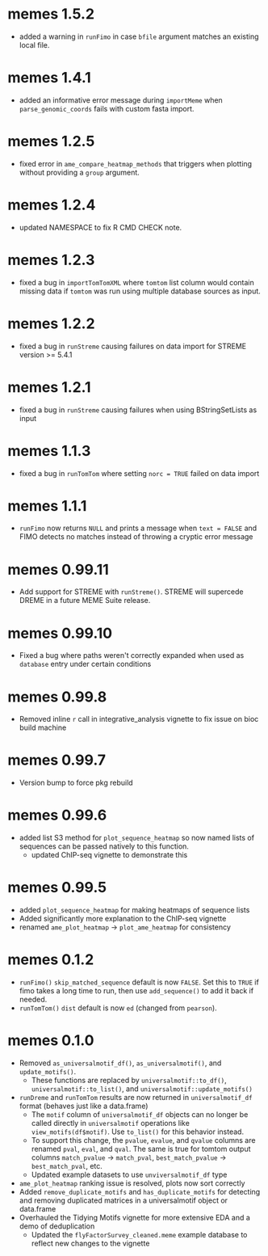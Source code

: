 # memes 1.5.2
* added a warning in `runFimo` in case `bfile` argument matches an existing local file.
# memes 1.4.1
* added an informative error message during `importMeme` when `parse_genomic_coords` fails with custom fasta import.
# memes 1.2.5
* fixed error in `ame_compare_heatmap_methods` that triggers when plotting without providing a `group` argument.
# memes 1.2.4
* updated NAMESPACE to fix R CMD CHECK note.
# memes 1.2.3
* fixed a bug in `importTomTomXML` where `tomtom` list column would contain missing data if `tomtom` was run using multiple database sources as input.
# memes 1.2.2
* fixed a bug in `runStreme` causing failures on data import for STREME version >= 5.4.1
# memes 1.2.1
* fixed a bug in `runStreme` causing failures when using BStringSetLists as input
# memes 1.1.3
* fixed a bug in `runTomTom` where setting `norc = TRUE` failed on data import
# memes 1.1.1
* `runFimo` now returns `NULL` and prints a message when `text = FALSE` and FIMO detects no matches instead of throwing a cryptic error message
# memes 0.99.11
* Add support for STREME with `runStreme()`. STREME will supercede DREME in a future MEME Suite release.
# memes 0.99.10
* Fixed a bug where paths weren't correctly expanded when used as `database` entry under certain conditions
# memes 0.99.8
* Removed inline `r` call in integrative_analysis vignette to fix issue on bioc build machine
# memes 0.99.7
* Version bump to force pkg rebuild
# memes 0.99.6
* added list S3 method for `plot_sequence_heatmap` so now named lists of sequences can be passed natively to this function.
  * updated ChIP-seq vignette to demonstrate this

# memes 0.99.5
* added `plot_sequence_heatmap` for making heatmaps of sequence lists
* Added significantly more explanation to the ChIP-seq vignette
* renamed `ame_plot_heatmap` -> `plot_ame_heatmap` for consistency 

# memes 0.1.2
* `runFimo()` `skip_matched_sequence` default is now `FALSE`. Set this to `TRUE` if fimo takes a long time to run, then use `add_sequence()` to add it back if needed.
* `runTomTom()` `dist` default is now `ed` (changed from `pearson`).

# memes 0.1.0
* Removed `as_universalmotif_df()`, `as_universalmotif()`, and `update_motifs()`.
  * These functions are replaced by `universalmotif::to_df()`, `universalmotif::to_list()`, and `universalmotif::update_motifs()`
* `runDreme` and `runTomTom` results are now returned in `universalmotif_df` format (behaves just like a data.frame)
  * The `motif` column of `universalmotif_df` objects can no longer be called directly in `universalmotif` operations like `view_motifs(df$motif)`. Use `to_list()` for this behavior instead.
  * To support this change, the `pvalue`, `evalue`, and `qvalue` columns are renamed `pval`, `eval`, and `qval`. The same is true for tomtom output columns `match_pvalue` -> `match_pval`, `best_match_pvalue` -> `best_match_pval`, etc.
  * Updated example datasets to use `unviversalmotif_df` type
* `ame_plot_heatmap` ranking issue is resolved, plots now sort correctly
* Added `remove_duplicate_motifs` and `has_duplicate_motifs` for detecting and removing duplicated matrices in a universalmotif object or data.frame
* Overhauled the Tidying Motifs vignette for more extensive EDA and a demo of deduplication
  * Updated the `flyFactorSurvey_cleaned.meme` example database to reflect new changes to the vignette

